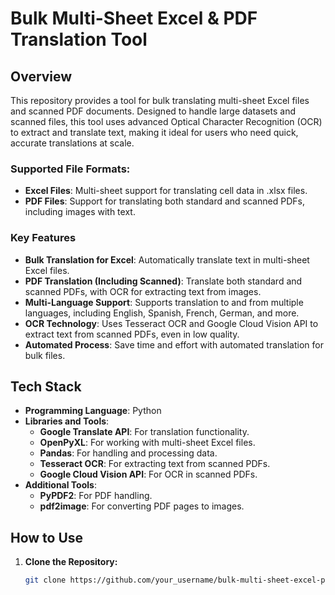 # Bulk Multi-Sheet Excel & PDF Translation Tool

## Overview
This repository provides a tool for bulk translating multi-sheet Excel files and scanned PDF documents. Designed to handle large datasets and scanned files, this tool uses advanced Optical Character Recognition (OCR) to extract and translate text, making it ideal for users who need quick, accurate translations at scale.

### Supported File Formats:
- **Excel Files**: Multi-sheet support for translating cell data in .xlsx files.
- **PDF Files**: Support for translating both standard and scanned PDFs, including images with text.

### Key Features
- **Bulk Translation for Excel**: Automatically translate text in multi-sheet Excel files.
- **PDF Translation (Including Scanned)**: Translate both standard and scanned PDFs, with OCR for extracting text from images.
- **Multi-Language Support**: Supports translation to and from multiple languages, including English, Spanish, French, German, and more.
- **OCR Technology**: Uses Tesseract OCR and Google Cloud Vision API to extract text from scanned PDFs, even in low quality.
- **Automated Process**: Save time and effort with automated translation for bulk files.

## Tech Stack
- **Programming Language**: Python
- **Libraries and Tools**:
  - **Google Translate API**: For translation functionality.
  - **OpenPyXL**: For working with multi-sheet Excel files.
  - **Pandas**: For handling and processing data.
  - **Tesseract OCR**: For extracting text from scanned PDFs.
  - **Google Cloud Vision API**: For OCR in scanned PDFs.
- **Additional Tools**:
  - **PyPDF2**: For PDF handling.
  - **pdf2image**: For converting PDF pages to images.

## How to Use

1. **Clone the Repository:**
   ```bash
   git clone https://github.com/your_username/bulk-multi-sheet-excel-pdf-translation-tool.git
